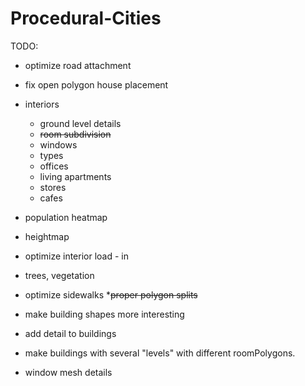 # Procedural-Cities
TODO:
* optimize road attachment
* fix open polygon house placement
* interiors
  * ground level details
  * <strike>room subdivision</strike>
  * windows
  * types
   * offices
   * living apartments
   * stores
   * cafes
   
* population heatmap
* heightmap
* optimize interior load - in
* trees, vegetation
* optimize sidewalks
*<strike>proper polygon splits</strike>
* make building shapes more interesting
* add detail to buildings
* make buildings with several "levels" with different roomPolygons.
* window mesh details
